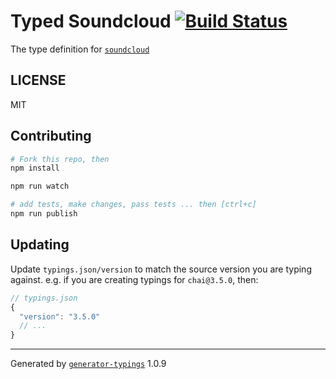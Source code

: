 # Typed Soundcloud  [![Build Status](https://travis-ci.org/shawnlauzon/typed-soundcloud.svg?branch=master)](https://travis-ci.org/shawnlauzon/typed-soundcloud)


The type definition for [`soundcloud`](https://github.com/soundcloud/soundcloud-javascript.git)

## LICENSE

MIT

## Contributing

```sh
# Fork this repo, then
npm install

npm run watch

# add tests, make changes, pass tests ... then [ctrl+c]
npm run publish
```

## Updating

Update `typings.json/version` to match the source version you are typing against.
e.g. if you are creating typings for `chai@3.5.0`, then:

```js
// typings.json
{
  "version": "3.5.0"
  // ...
}
```

----

Generated by [`generator-typings`](https://github.com/typings/generator-typings) 1.0.9
